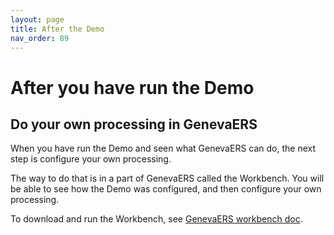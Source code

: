 ```yaml
---
layout: page
title: After the Demo
nav_order: 89
---
```

# After you have run the Demo

## Do your own processing in GenevaERS

When you have run the Demo and seen what GenevaERS can do, the next step is configure your own processing.

The way to do that is in a part of GenevaERS called the Workbench.  You will be able to see how the Demo was configured, and then configure your own processing.

To download and run the Workbench, see [GenevaERS workbench doc](https://genevaers.github.io/wb/).
